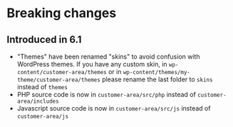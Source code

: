 # Breaking changes  

## Introduced in 6.1

- "Themes" have been renamed "skins" to avoid confusion with WordPress themes. If you have any custom skin, in 
  `wp-content/customer-area/themes` or in `wp-content/themes/my-theme/customer-area/themes` please rename the last 
  folder to `skins` instead of `themes`
- PHP source code is now in `customer-area/src/php` instead of `customer-area/includes`
- Javascript source code is now in `customer-area/src/js` instead of `customer-area/js`
